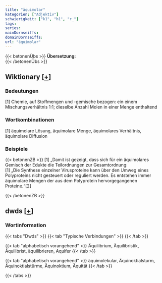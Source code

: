 ```yaml
---
title: "äquimolar"
kategorien: ["Adjektiv"]
schwierigkeit: ["k1", "h1", "r_"]
tags:
series:
mainDornseiffs:
domainDornseiffs:
url: "äquimolar"
---
```


{{< betonenÜbs >}}
**Übersetzung:**  
{{< /betonenÜbs >}}

## Wiktionary [[+](https://de.wiktionary.org/wiki/äquimolar)]

### Bedeutungen
[1] Chemie, auf Stoffmengen und -gemische bezogen: ein einem Mischungsverhältnis 1:1; dieselbe Anzahl Molen in einer Menge enthaltend  

### Wortkombinationen
[1] äquimolare Lösung, äquimolare Menge, äquimolares Verhältnis, äquimolare Diffusion  

### Beispiele
{{< betonenZB >}}
[1] „Damit ist gezeigt, dass sich für ein äquimolares Gemisch der Edukte die Teilordnungen zur Gesamtordnung   
[1] „Die Synthese einzelner Virusproteine kann über den Umweg eines Polyproteins nicht gesteuert oder reguliert werden. Es entstehen immer äquimolare Mengen der aus dem Polyprotein hervorgegangenen Proteine.“[2]  

{{< /betonenZB >}}


## dwds [[+](https://www.dwds.de/wb/äquimolar)]

### Wortinformation
{{< tabs "Dwds" >}}
{{< tab "Typische Verbindungen" >}}
{{< /tab >}}

{{< tab "alphabetisch vorangehend" >}}
Äquilibrium, Äquilibristik, Äquilibrist, äquilibrieren, Aquifer
{{< /tab >}}

{{< tab "alphabetisch vorangehend" >}}
äquimolekular, Äquinoktialsturm, Äquinoktialstürme, Äquinoktium, Äquität
{{< /tab >}}

{{< /tabs >}}

